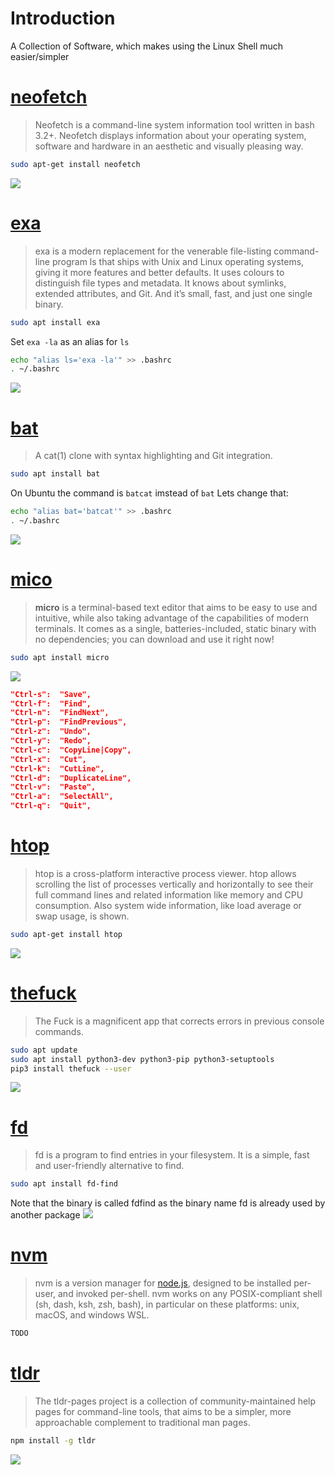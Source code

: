 # Introduction
A Collection of Software, which makes using the Linux Shell much easier/simpler

# [neofetch](https://github.com/dylanaraps/neofetch)
> Neofetch is a command-line system information tool written in bash 3.2+. Neofetch displays information about your operating system, software and hardware in an aesthetic and visually pleasing way.
``` bash
sudo apt-get install neofetch
```
![](img/neofetch.bmp)

# [exa](https://github.com/ogham/exa)
> exa is a modern replacement for the venerable file-listing command-line program ls that ships with Unix and Linux operating systems, giving it more features and better defaults. It uses colours to distinguish file types and metadata. It knows about symlinks, extended attributes, and Git. And it’s small, fast, and just one single binary.
``` bash
sudo apt install exa
```
Set ```exa -la``` as an alias for ```ls```
``` bash
echo "alias ls='exa -la'" >> .bashrc
. ~/.bashrc
```
![](img/exa.bmp)

# [bat](https://github.com/sharkdp/bat)
>  A cat(1) clone with syntax highlighting and Git integration. 
``` bash
sudo apt install bat
```
On Ubuntu the command is ```batcat``` imstead of ```bat```
Lets change that:
``` bash
echo "alias bat='batcat'" >> .bashrc
. ~/.bashrc
```
![](img/bat.bmp)

# [mico](https://github.com/zyedidia/micro)
> **micro** is a terminal-based text editor that aims to be easy to use and intuitive, while also taking advantage of the capabilities of modern terminals. It comes as a single, batteries-included, static binary with no dependencies; you can download and use it right now!
``` bash
sudo apt install micro
```
![](img/micro.bmp)
``` json
"Ctrl-s":  "Save",
"Ctrl-f":  "Find",
"Ctrl-n":  "FindNext",
"Ctrl-p":  "FindPrevious",
"Ctrl-z":  "Undo",
"Ctrl-y":  "Redo",
"Ctrl-c":  "CopyLine|Copy",
"Ctrl-x":  "Cut",
"Ctrl-k":  "CutLine",
"Ctrl-d":  "DuplicateLine",
"Ctrl-v":  "Paste",
"Ctrl-a":  "SelectAll",
"Ctrl-q":  "Quit",
```

# [htop](https://htop.dev/)
> htop is a cross-platform interactive process viewer. htop allows scrolling the list of processes vertically and horizontally to see their full command lines and related information like memory and CPU consumption. Also system wide information, like load average or swap usage, is shown.
``` bash
sudo apt-get install htop 
```
![](img/htop.bmp)

# [thefuck](https://github.com/nvbn/thefuck)
> The Fuck is a magnificent app that corrects errors in previous console commands.
``` bash
sudo apt update
sudo apt install python3-dev python3-pip python3-setuptools
pip3 install thefuck --user
```
![](img/thefuck.bmp)

# [fd](https://github.com/sharkdp/fd)
> fd is a program to find entries in your filesystem. It is a simple, fast and user-friendly alternative to find.
``` bash
sudo apt install fd-find
```
Note that the binary is called fdfind as the binary name fd is already used by another package
![](img/fd.bmp)

# [nvm](https://github.com/nvm-sh/nvm)
> nvm is a version manager for [node.js](https://nodejs.org/en/), designed to be installed per-user, and invoked per-shell. nvm works on any POSIX-compliant shell (sh, dash, ksh, zsh, bash), in particular on these platforms: unix, macOS, and windows WSL.
``` bash
TODO
```

# [tldr](https://github.com/tldr-pages/tldr)
> The tldr-pages project is a collection of community-maintained help pages for command-line tools, that aims to be a simpler, more approachable complement to traditional man pages.
``` bash
npm install -g tldr
```
![](img/tldr.bmp)